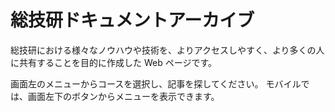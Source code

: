 # 総技研ドキュメントアーカイブ

総技研における様々なノウハウや技術を、よりアクセスしやすく、より多くの人に共有することを目的に作成した Web ページです。

画面左のメニューからコースを選択し、記事を探してください。
モバイルでは、画面左下のボタンからメニューを表示できます。
